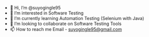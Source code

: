 - 👋 Hi, I’m @suyogingle95
- 👀 I’m interested in Software Testing
- 🌱 I’m currently learning Automation Testing (Selenium with Java)
- 💞️ I’m looking to collaborate on Software Testing Tools
- 📫 How to reach me Email - suyogingle95@gmail.com

<!---
suyogingle95/suyogingle95 is a ✨ special ✨ repository because its `README.md` (this file) appears on your GitHub profile.
You can click the Preview link to take a look at your changes.
--->
